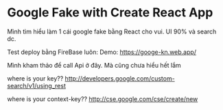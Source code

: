 # Google Fake with Create React App

Mình tìm hiểu làm 1 cái google fake bằng React cho vui. UI 90% và search dc.

Test deploy bằng FireBase luôn:
Demo: https://googe-kn.web.app/

Mình kham thảo để call Api ở đây. Mà cũng chưa hiểu hết lắm

where is your key??
http://developers.google.com/custom-search/v1/using_rest

where is your context-key??
http://cse.google.com/cse/create/new
